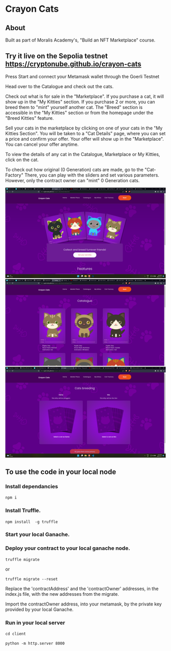 # Crayon Cats
## About

Built as part of Moralis Academy's, "Build an NFT Marketplace" course.
##

## Try it live on the Sepolia testnet https://cryptonube.github.io/crayon-cats

Press Start and connect your Metamask wallet through the Goerli Testnet

Head over to the Catalogue and check out the cats. 

Check out what is for sale in the "Marketplace". If you purchase a cat, it will show up in the "My Kitties" section. If you purchase 2 or more, you can breed them to "mint" yourself another cat.
The "Breed" section is accessible in the "My Kitties" section or from the homepage under the "Breed Kitties" feature.

Sell your cats in the marketplace by clicking on one of your cats in the "My Kitties Section". You will be taken to a "Cat Details" page, where you can set a price and confirm your offer. Your offer will show up in the "Marketplace". You can cancel your offer anytime. 

To view the details of any cat in the Catalogue, Marketplace or My Kitties, click on the cat.

To check out how original (0 Generation) cats are made, go to the "Cat-Factory" There, you can play with the sliders and set various parameters. However, only the contract owner can "mint" 0 Generation cats.

<img src="client\assets\images\Crayon-Cats-Homepage.png"/>
<img src="client\assets\images\Crayon-Cats-1.png"/>
<img src="client\assets\images\Breed.png"/>
 
## To use the code in your local node

### Install dependancies

~~~
npm i
~~~

### Install Truffle.

~~~
npm install  -g truffle
~~~

### Start your local Ganache.

### Deploy your contract to your local ganache node.

~~~
truffle migrate
~~~
or
~~~
truffle migrate --reset
~~~

Replace the 'contractAddress' and the 'contractOwner' addresses, in the index.js file, with the new addresses from the migrate.

Import the contractOwner address, into your metamask, by the private key provided by your local Ganache.

### Run in your local server
~~~
cd client
~~~
~~~
python -m http.server 8000
~~~
